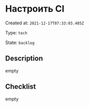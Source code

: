 # Настроить CI

Created at: `2021-12-17T07:33:03.485Z`

Type: `tech`

State: `backlog`

## Description
empty

## Checklist
empty
